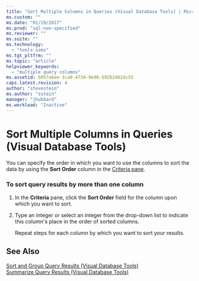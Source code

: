 ```yaml
---
title: "Sort Multiple Columns in Queries (Visual Database Tools) | Microsoft Docs"
ms.custom: ""
ms.date: "01/19/2017"
ms.prod: "sql-non-specified"
ms.reviewer: ""
ms.suite: ""
ms.technology: 
  - "tools-ssms"
ms.tgt_pltfrm: ""
ms.topic: "article"
helpviewer_keywords: 
  - "multiple query columns"
ms.assetid: 5057a6ee-3ca8-4734-9e96-592b24624c55
caps.latest.revision: 4
author: "stevestein"
ms.author: "sstein"
manager: "jhubbard"
ms.workload: "Inactive"
---
```

# Sort Multiple Columns in Queries (Visual Database Tools)
You can specify the order in which you want to use the columns to sort the data by using the **Sort Order** column in the [Criteria pane](../../ssms/visual-db-tools/criteria-pane-visual-database-tools.md).  
  
### To sort query results by more than one column  
  
1.  In the **Criteria** pane, click the **Sort Order** field for the column upon which you want to sort.  
  
2.  Type an integer or select an integer from the drop-down list to indicate this column's place in the order of sorted columns.  
  
    Repeat steps for each column by which you want to sort your results.  
  
## See Also  
[Sort and Group Query Results &#40;Visual Database Tools&#41;](../../ssms/visual-db-tools/sort-and-group-query-results-visual-database-tools.md)  
[Summarize Query Results &#40;Visual Database Tools&#41;](../../ssms/visual-db-tools/summarize-query-results-visual-database-tools.md)  
  
